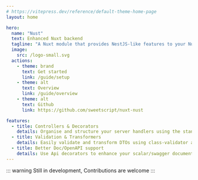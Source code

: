 ```yaml
---
# https://vitepress.dev/reference/default-theme-home-page
layout: home

hero:
  name: "Nust"
  text: Enhanced Nuxt backend  
  tagline: "A Nuxt module that provides NestJS-like features to your Nuxt backend"
  image:
    src: /logo-small.svg
  actions:
    - theme: brand
      text: Get started
      link: /guide/setup
    - theme: alt
      text: Overview
      link: /guide/overview
    - theme: alt
      text: Github
      link: https://github.com/sweetscript/nuxt-nust

features:
  - title: Controllers & Decorators
    details: Organise and structure your server handlers using the standard resource convention used by most Backend frameworks.
  - title: Validation & Transformers
    details: Easily validate and transform DTOs using class-validator and class-transformer which the module provides built-in support, similar to the NestJS implementation.
  - title: Better Doc/OpenAPI support
    details: Use Api decorators to enhance your scalar/swagger documentation.
---
```



::: warning
Still in development, Contributions are welcome
:::
